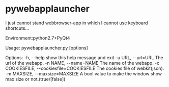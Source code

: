 pywebapplauncher
================

I just cannot stand webbrowser-app in which I cannot use keyboard shortcuts...

Environment:python2.7+PyQt4

Usage: pywebapplauncher.py [options]

Options:
  -h, --help            show this help message and exit
  -u URL, --url=URL     The url of the webapp.
  -n NAME, --name=NAME  The name of the webapp.
  -c COOKIESFILE, --cookiesfile=COOKIESFILE
                        The cookies file of webkit(json).
  -m MAXSIZE, --maxsize=MAXSIZE
                        A bool value to make the window show max size or
                        not.(true/[false])

